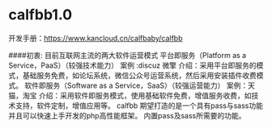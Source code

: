 # calfbb1.0
开发手册：https://www.kancloud.cn/calfbaby/calfbb


####初衷:
目前互联网主流的两大软件运营模式
平台即服务（Platform as a Service，PaaS）（较强技术能力）
案例 :discuz 微擎
介绍：采用平台即服务的模式，基础服务免费，如论坛系统，微信公众号运营系统，然后采用安装插件收费模式。
软件即服务（Software as a Service，SaaS）（较强运营能力）
案例：天猫，淘宝
介绍：采用软件即服务模式，使用基础软件免费，增值服务收费，如技术支持，软件定制，增值应用等。
calfbb 期望打造的是一个具有pass与sass功能并且可以快速上手开发的php高性能框架。
内置pass及sass所需要的功能。